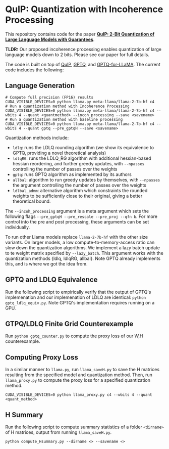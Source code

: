 # QuIP: Quantization with Incoherence Processing

This repository contains code for the paper [**QuIP: 2-Bit Quantization of Large Language Models with Guarantees**](https://arxiv.org/pdf/2307.13304.pdf). 

**TLDR:** Our proposed incoherence processing enables quantization of large language models down to 2 bits.
Please see our paper for full details.

The code is built on top of [QuIP](https://github.com/jerry-chee/QuIP), [GPTQ](https://github.com/IST-DASLab/gptq), and [GPTQ-for-LLaMA](https://github.com/qwopqwop200/GPTQ-for-LLaMa). The current code includes the following: 

## Language Generation

```
# Compute full precision (FP16) results
CUDA_VISIBLE_DEVICES=0 python llama.py meta-llama/llama-2-7b-hf c4
# Run a quantization method with Incoherence Processing
CUDA_VISIBLE_DEVICES=0 python llama.py meta-llama/llama-2-7b-hf c4 --wbits 4 --quant <quantmethod> --incoh_processing --save <savename>
# Run a quantization method with baseline processing
CUDA_VISIBLE_DEVICES=0 python llama.py meta-llama/llama-2-7b-hf c4 --wbits 4 --quant gptq --pre_gptqH --save <savename>
````

Quantization methods include:
- `ldlq`: runs the LDLQ rounding algorithm (we show its equivalence to GPTQ, providing a novel theoretical analysis)
- `ldlqRG`: runs the LDLQ_RG algorithm with additional hessian-based hessian reordering, and further greedy updates, with `--npasses` controlling the number of passes over the weights
- `gptq`: runs GPTQ algorithm as implemented by its authors
- `allbal`: algorithm to run greedy updates by themselves, with `--npasses` the argument controlling the number of passes over the weights
- `ldlbal_admm`: alternative algorithm which constraints the rounded weights to be sufficiently close to their original, giving a better theoretical bound.

The `--incoh_processing` argument is a meta argument which sets the following flags `--pre_gptqH --pre_rescale --pre_proj --qfn b`. 
For more control into the pre and post processing, these arguments can be set individually.

To run other Llama models replace `llama-2-7b-hf` with the other size variants.
On larger models, a low compute-to-memory-access ratio can slow down the quantization algorithms. 
We implement a lazy batch update to te weight matrix specified by `--lazy_batch`.
This argument works with the quantization methods {ldlq, ldlqRG, allbal}.
Note GPTQ already implements this, and is where we got the idea from.


## GPTQ and LDLQ Equivalence
Run the following script to empirically verify that the output of GPTQ's implemenation and our implemenation of LDLQ are identical: `python gptq_ldlq_equiv.py`.
Note GPTQ's implementation requires running on a GPU.

## GTPQ/LDLQ Finite Grid Counterexample
Run `python gptq_counter.py` to compute the proxy loss of our W,H counterexample. 

## Computing Proxy Loss
In a similar manner to `llama.py`, run `llama_saveH.py` to save the H matrices resulting from the specified model and quantization method.
Then, run `llama_proxy.py` to compute the proxy loss for a specified quantization method. 
```
CUDA_VISIBLE_DEVICES=0 python llama_proxy.py c4 --wbits 4 --quant <quant_method>
```

## H Summary
Run the following script to compute summary statistics of a folder `<dirname>` of H matrices, output from running `llama_saveH.py`. 
```
python compute_Hsummary.py --dirname <> --savename <> 
```
